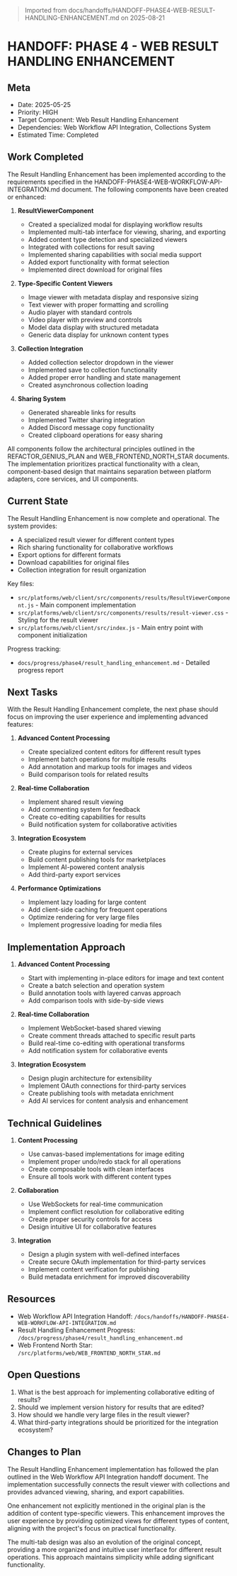 > Imported from docs/handoffs/HANDOFF-PHASE4-WEB-RESULT-HANDLING-ENHANCEMENT.md on 2025-08-21

# HANDOFF: PHASE 4 - WEB RESULT HANDLING ENHANCEMENT

## Meta
- Date: 2025-05-25
- Priority: HIGH
- Target Component: Web Result Handling Enhancement
- Dependencies: Web Workflow API Integration, Collections System
- Estimated Time: Completed

## Work Completed

The Result Handling Enhancement has been implemented according to the requirements specified in the HANDOFF-PHASE4-WEB-WORKFLOW-API-INTEGRATION.md document. The following components have been created or enhanced:

1. **ResultViewerComponent**
   - Created a specialized modal for displaying workflow results
   - Implemented multi-tab interface for viewing, sharing, and exporting
   - Added content type detection and specialized viewers
   - Integrated with collections for result saving
   - Implemented sharing capabilities with social media support
   - Added export functionality with format selection
   - Implemented direct download for original files

2. **Type-Specific Content Viewers**
   - Image viewer with metadata display and responsive sizing
   - Text viewer with proper formatting and scrolling
   - Audio player with standard controls
   - Video player with preview and controls
   - Model data display with structured metadata
   - Generic data display for unknown content types

3. **Collection Integration**
   - Added collection selector dropdown in the viewer
   - Implemented save to collection functionality
   - Added proper error handling and state management
   - Created asynchronous collection loading

4. **Sharing System**
   - Generated shareable links for results
   - Implemented Twitter sharing integration
   - Added Discord message copy functionality
   - Created clipboard operations for easy sharing

All components follow the architectural principles outlined in the REFACTOR_GENIUS_PLAN and WEB_FRONTEND_NORTH_STAR documents. The implementation prioritizes practical functionality with a clean, component-based design that maintains separation between platform adapters, core services, and UI components.

## Current State

The Result Handling Enhancement is now complete and operational. The system provides:

- A specialized result viewer for different content types
- Rich sharing functionality for collaborative workflows
- Export options for different formats
- Download capabilities for original files
- Collection integration for result organization

Key files:
- `src/platforms/web/client/src/components/results/ResultViewerComponent.js` - Main component implementation
- `src/platforms/web/client/src/components/results/result-viewer.css` - Styling for the result viewer
- `src/platforms/web/client/src/index.js` - Main entry point with component initialization

Progress tracking:
- `docs/progress/phase4/result_handling_enhancement.md` - Detailed progress report

## Next Tasks

With the Result Handling Enhancement complete, the next phase should focus on improving the user experience and implementing advanced features:

1. **Advanced Content Processing**
   - Create specialized content editors for different result types
   - Implement batch operations for multiple results
   - Add annotation and markup tools for images and videos
   - Build comparison tools for related results

2. **Real-time Collaboration**
   - Implement shared result viewing
   - Add commenting system for feedback
   - Create co-editing capabilities for results
   - Build notification system for collaborative activities

3. **Integration Ecosystem**
   - Create plugins for external services
   - Build content publishing tools for marketplaces
   - Implement AI-powered content analysis
   - Add third-party export services

4. **Performance Optimizations**
   - Implement lazy loading for large content
   - Add client-side caching for frequent operations
   - Optimize rendering for very large files
   - Implement progressive loading for media files

## Implementation Approach

1. **Advanced Content Processing**
   - Start with implementing in-place editors for image and text content
   - Create a batch selection and operation system
   - Build annotation tools with layered canvas approach
   - Add comparison tools with side-by-side views

2. **Real-time Collaboration**
   - Implement WebSocket-based shared viewing
   - Create comment threads attached to specific result parts
   - Build real-time co-editing with operational transforms
   - Add notification system for collaborative events

3. **Integration Ecosystem**
   - Design plugin architecture for extensibility
   - Implement OAuth connections for third-party services
   - Create publishing tools with metadata enrichment
   - Add AI services for content analysis and enhancement

## Technical Guidelines

1. **Content Processing**
   - Use canvas-based implementations for image editing
   - Implement proper undo/redo stack for all operations
   - Create composable tools with clean interfaces
   - Ensure all tools work with different content types

2. **Collaboration**
   - Use WebSockets for real-time communication
   - Implement conflict resolution for collaborative editing
   - Create proper security controls for access
   - Design intuitive UI for collaborative features

3. **Integration**
   - Design a plugin system with well-defined interfaces
   - Create secure OAuth implementation for third-party services
   - Implement content verification for publishing
   - Build metadata enrichment for improved discoverability

## Resources

- Web Workflow API Integration Handoff: `/docs/handoffs/HANDOFF-PHASE4-WEB-WORKFLOW-API-INTEGRATION.md`
- Result Handling Enhancement Progress: `/docs/progress/phase4/result_handling_enhancement.md`
- Web Frontend North Star: `/src/platforms/web/WEB_FRONTEND_NORTH_STAR.md`

## Open Questions

1. What is the best approach for implementing collaborative editing of results?
2. Should we implement version history for results that are edited?
3. How should we handle very large files in the result viewer?
4. What third-party integrations should be prioritized for the integration ecosystem?

## Changes to Plan

The Result Handling Enhancement implementation has followed the plan outlined in the Web Workflow API Integration handoff document. The implementation successfully connects the result viewer with collections and provides advanced viewing, sharing, and export capabilities.

One enhancement not explicitly mentioned in the original plan is the addition of content type-specific viewers. This enhancement improves the user experience by providing optimized views for different types of content, aligning with the project's focus on practical functionality.

The multi-tab design was also an evolution of the original concept, providing a more organized and intuitive user interface for different result operations. This approach maintains simplicity while adding significant functionality. 